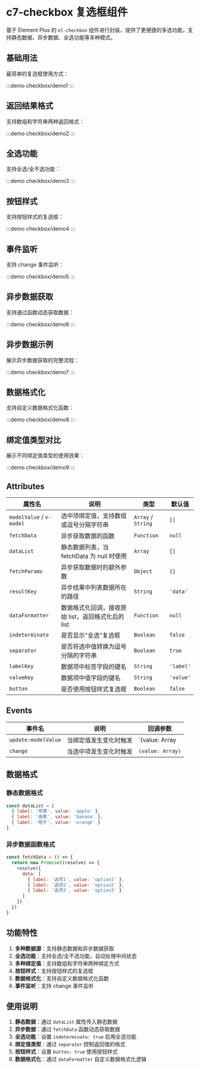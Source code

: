  # c7-checkbox 复选框组件

 基于 Element Plus 的 `el-checkbox` 组件进行封装，提供了更便捷的多选功能，支持静态数据、异步数据、全选功能等多种模式。

 ## 基础用法

 最简单的复选框使用方式：

 :::demo
 checkbox/demo1
 :::

 ## 返回结果格式

 支持数组和字符串两种返回格式：

 :::demo
 checkbox/demo2
 :::

 ## 全选功能

 支持全选/全不选功能：

 :::demo
 checkbox/demo3
 :::

 ## 按钮样式

 支持按钮样式的复选框：

 :::demo
 checkbox/demo4
 :::

 ## 事件监听

 支持 change 事件监听：

 :::demo
 checkbox/demo5
 :::

 ## 异步数据获取

 支持通过函数动态获取数据：

 :::demo
 checkbox/demo6
 :::

 ## 异步数据示例

 展示异步数据获取的完整流程：

 :::demo
 checkbox/demo7
 :::

 ## 数据格式化

 支持自定义数据格式化函数：

 :::demo
 checkbox/demo8
 :::

 ## 绑定值类型对比

 展示不同绑定值类型的使用效果：

 :::demo
 checkbox/demo9
 :::

 ## Attributes

 | 属性名 | 说明 | 类型 | 默认值 |
 |--------|------|------|--------|
 | `modelValue` / `v-model` | 选中项绑定值，支持数组或逗号分隔字符串 | `Array` / `String` | `[]` |
 | `fetchData` | 异步获取数据的函数 | `Function` | `null` |
 | `dataList` | 静态数据列表，当 fetchData 为 null 时使用 | `Array` | `[]` |
 | `fetchParams` | 异步获取数据时的额外参数 | `Object` | `{}` |
 | `resultKey` | 异步结果中列表数据所在的路径 | `String` | `'data'` |
 | `dataFormatter` | 数据格式化回调，接收原始 list，返回格式化后的 list | `Function` | `null` |
 | `indeterminate` | 是否显示"全选"复选框 | `Boolean` | `false` |
 | `separator` | 是否将选中值转换为逗号分隔的字符串 | `Boolean` | `true` |
 | `labelKey` | 数据项中标签字段的键名 | `String` | `'label'` |
 | `valueKey` | 数据项中值字段的键名 | `String` | `'value'` |
 | `button` | 是否使用按钮样式复选框 | `Boolean` | `false` |

 ## Events

 | 事件名 | 说明 | 回调参数 |
 |--------|------|----------|
 | `update:modelValue` | 当绑定值发生变化时触发 | `(value: Array | String)` |
 | `change` | 当选中项发生变化时触发 | `(value: Array)` |

 ## 数据格式

 ### 静态数据格式

 ```javascript
 const dataList = [
   { label: '苹果', value: 'apple' },
   { label: '香蕉', value: 'banana' },
   { label: '橙子', value: 'orange' }
 ]
 ```

 ### 异步数据函数格式

 ```javascript
 const fetchData = () => {
   return new Promise((resolve) => {
     resolve({
       data: [
         { label: '选项1', value: 'option1' },
         { label: '选项2', value: 'option2' },
         { label: '选项3', value: 'option3' }
       ]
     })
   })
 }
 ```

 ## 功能特性

 1. **多种数据源**：支持静态数据和异步数据获取
 2. **全选功能**：支持全选/全不选功能，自动处理中间状态
 3. **多种绑定值**：支持数组和字符串两种绑定方式
 4. **按钮样式**：支持按钮样式的复选框
 5. **数据格式化**：支持自定义数据格式化函数
 6. **事件监听**：支持 change 事件监听

 ## 使用说明

 1. **静态数据**：通过 `dataList` 属性传入静态数据
 2. **异步数据**：通过 `fetchData` 函数动态获取数据
 3. **全选功能**：设置 `indeterminate: true` 启用全选功能
 4. **绑定值类型**：通过 `separator` 控制返回值的格式
 5. **按钮样式**：设置 `button: true` 使用按钮样式
 6. **数据格式化**：通过 `dataFormatter` 自定义数据格式化逻辑
